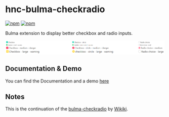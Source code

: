 # hnc-bulma-checkradio

[![npm](https://img.shields.io/npm/v/hnc-bulma-checkradio.svg)](https://www.npmjs.com/package/hnc-bulma-checkradio)
[![npm](https://img.shields.io/npm/dm/hnc-bulma-checkradio.svg)](https://www.npmjs.com/package/hnc-bulma-checkradio)

Bulma extension to display better checkbox and radio inputs.

![Checkradio Example](./checkradio-example.png)

## Documentation & Demo

You can find the Documentation and a demo [here](https://wikiki.github.io/form/checkradio/)

## Notes

This is the continuation of the [bulma-checkradio](https://github.com/Wikiki/bulma-checkradio) by [Wikiki](https://github.com/Wikiki).
